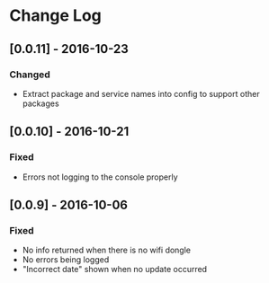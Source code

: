 # Change Log

## [0.0.11] - 2016-10-23
### Changed
* Extract package and service names into config to support other packages

## [0.0.10] - 2016-10-21
### Fixed
* Errors not logging to the console properly

## [0.0.9] - 2016-10-06
### Fixed
* No info returned when there is no wifi dongle
* No errors being logged
* "Incorrect date" shown when no update occurred
